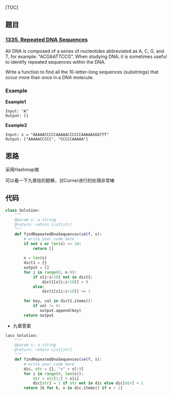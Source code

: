 [TOC]

## 题目

### [1335. Repeated DNA Sequences](https://www.lintcode.com/problem/repeated-dna-sequences/description)

All DNA is composed of a series of nucleotides abbreviated as A, C, G, and T, for example: "ACGAATTCCG". When studying DNA, it is sometimes useful to identify repeated sequences within the DNA.

Write a function to find all the 10-letter-long sequences (substrings) that occur more than once in a DNA molecule.

### Example

**Example1**

```
Input: "A"
Output: []
```

**Example2**

```
Input: s = "AAAAACCCCCAAAAACCCCCCAAAAAGGGTTT"
Output: ["AAAAACCCCC", "CCCCCAAAAA"]
```

## 思路

采用Hashmap做

可以看一下九章给的题解，对Corner进行的处理非常棒

## 代码

```python
class Solution:
    """
    @param s: a string
    @return: return List[str]
    """
    def findRepeatedDnaSequences(self, s):
        # write your code here
        if not s or len(s) <= 10:
            return []
        
        n = len(s)
        dict1 = {}
        output = []
        for i in range(0, n-9):
            if s[i:i+10] not in dict1:
                dict1[s[i:i+10]] = 0
            else:
                dict1[s[i:i+10]] += 1
        
        for key, val in dict1.items():
            if val != 0:
               output.append(key) 
        return output
```

* 九章答案

```python
lass Solution:
    """
    @param s: a string
    @return: return List[str]
    """
    def findRepeatedDnaSequences(self, s):
        # write your code here
        dic, str = {}, "x" + s[:9]
        for i in range(9, len(s)):
            str = str[1:] + s[i]
            dic[str] = 1 if str not in dic else dic[str] + 1
        return [k for k, v in dic.items() if v > 1]
```

